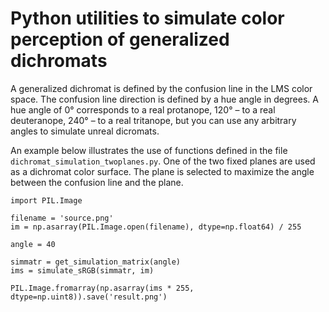 # Python utilities to simulate color perception of generalized dichromats

A generalized dichromat is defined by the confusion line in the LMS color space. The confusion line direction is defined by a hue angle in degrees. A hue angle of 0° corresponds to a real protanope, 120° – to a real deuteranope, 240° – to a real tritanope, but you can use any arbitrary angles to simulate unreal dicromats.

An example below illustrates the use of functions defined in the file `dichromat_simulation_twoplanes.py`. One of the two fixed planes are used as a dichromat color surface. The plane is selected to maximize the angle between the confusion line and the plane.

```
import PIL.Image

filename = 'source.png'
im = np.asarray(PIL.Image.open(filename), dtype=np.float64) / 255

angle = 40

simmatr = get_simulation_matrix(angle)
ims = simulate_sRGB(simmatr, im)

PIL.Image.fromarray(np.asarray(ims * 255, dtype=np.uint8)).save('result.png')
```
